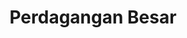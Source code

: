 ---
id: 31
title : Perdagangan Besar
linkurl: https://kutt.it/j0kHgP
fitur : aspekpajak
createdTime : 31/07/2019
modifiedTime : 26/12/2019
topik: Versi Lengkap
---